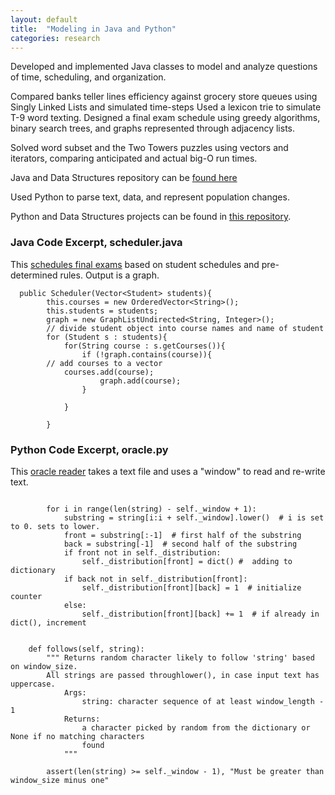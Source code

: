 ```yaml
---
layout: default
title:  "Modeling in Java and Python"
categories: research
---
```


Developed and implemented Java classes to model and analyze questions of time, scheduling, and organization. 

Compared banks teller lines efficiency against grocery store queues using Singly Linked Lists and simulated time-steps
Used a lexicon trie to simulate T-9 word texting.
Designed a final exam schedule using greedy algorithms, binary search trees, and graphs represented through adjacency lists.

Solved word subset and the Two Towers puzzles using vectors and iterators, comparing anticipated and actual big-O run times.

Java and Data Structures repository can be [found here](https://github.com/londonmeanswild/java)

Used Python to parse text, data, and represent population changes. 

Python and Data Structures projects can be found in [this repository](https://github.com/londonmeanswild/python_134_classwork). 


### Java Code Excerpt, scheduler.java
This [schedules final exams](https://github.com/londonmeanswild/java/blob/master/Exam%20Scheduling%20(graphs)/Scheduler.java) based on student schedules and pre-determined rules. Output is a graph. 

```
  public Scheduler(Vector<Student> students){
        this.courses = new OrderedVector<String>();
        this.students = students;
        graph = new GraphListUndirected<String, Integer>();
        // divide student object into course names and name of student
        for (Student s : students){
            for(String course : s.getCourses()){
                if (!graph.contains(course)){
        // add courses to a vector
            courses.add(course);
                    graph.add(course);
                }

            }

        }

```

### Python Code Excerpt, oracle.py
This [oracle reader](https://github.com/londonmeanswild/python_classwork/blob/master/oracle.py) takes a text file and uses a "window" to read and re-write text.

```

        for i in range(len(string) - self._window + 1):
            substring = string[i:i + self._window].lower()  # i is set to 0. sets to lower.
            front = substring[:-1]  # first half of the substring
            back = substring[-1]  # second half of the substring
            if front not in self._distribution:
                self._distribution[front] = dict() #  adding to dictionary
            if back not in self._distribution[front]:
                self._distribution[front][back] = 1  # initialize counter
            else:
                self._distribution[front][back] += 1  # if already in dict(), increment


    def follows(self, string):
        """ Returns random character likely to follow 'string' based on window_size.
        All strings are passed throughlower(), in case input text has uppercase.
            Args:
                string: character sequence of at least window_length - 1
            Returns:
                a character picked by random from the dictionary or None if no matching characters
                found
            """

        assert(len(string) >= self._window - 1), "Must be greater than window_size minus one"

```
